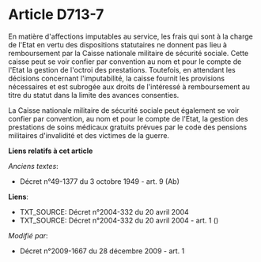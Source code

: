 # Article D713-7

En matière d'affections imputables au service, les frais qui sont à la charge de l'Etat en vertu des dispositions statutaires
ne donnent pas lieu à remboursement par la Caisse nationale militaire de sécurité sociale. Cette caisse peut se voir confier
par convention au nom et pour le compte de l'Etat la gestion de l'octroi des prestations. Toutefois, en attendant les
décisions concernant l'imputabilité, la caisse fournit les provisions nécessaires et est subrogée aux droits de l'intéressé à
remboursement au titre du statut dans la limite des avances consenties.

La Caisse nationale militaire de sécurité sociale peut également se voir confier par convention, au nom et pour le compte de
l'Etat, la gestion des prestations de soins médicaux gratuits prévues par le code des pensions militaires d'invalidité et des
victimes de la guerre.

**Liens relatifs à cet article**

_Anciens textes_:

  - Décret n°49-1377 du 3 octobre 1949 - art. 9 (Ab)

**Liens**:

  - TXT_SOURCE: Décret n°2004-332 du 20 avril 2004
  - TXT_SOURCE: Décret n°2004-332 du 20 avril 2004 - art. 1 ()

_Modifié par_:

  - Décret n°2009-1667 du 28 décembre 2009 - art. 1
